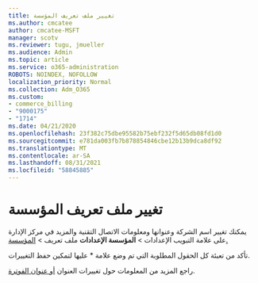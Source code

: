 ```yaml
---
title: تغيير ملف تعريف المؤسسة
ms.author: cmcatee
author: cmcatee-MSFT
manager: scotv
ms.reviewer: tugu, jmueller
ms.audience: Admin
ms.topic: article
ms.service: o365-administration
ROBOTS: NOINDEX, NOFOLLOW
localization_priority: Normal
ms.collection: Adm_O365
ms.custom:
- commerce_billing
- "9000175"
- "1714"
ms.date: 04/21/2020
ms.openlocfilehash: 23f382c75dbe95582b75ebf232f5d65db08fd1d0
ms.sourcegitcommit: e781da003fb7b878854846cbe12b13b9dca8df92
ms.translationtype: MT
ms.contentlocale: ar-SA
ms.lasthandoff: 08/31/2021
ms.locfileid: "58845885"
---
```

# <a name="change-organization-profile"></a>تغيير ملف تعريف المؤسسة

يمكنك تغيير اسم الشركة وعنوانها ومعلومات الاتصال التقنية والمزيد في مركز الإدارة على علامة التبويب الإعدادات  >  **المؤسسة الإعدادات** ملف تعريف  >  [المؤسسة.](https://admin.microsoft.com/AdminPortal/Home#/Settings/OrganizationProfile/:/Settings/L1/OrganizationInformation)

تأكد من تعبئة كل الحقول المطلوبة التي تم وضع علامة * عليها لتمكين حفظ التغييرات.

راجع المزيد من المعلومات حول تغييرات العنوان [أو عنوان الفوترة](https://docs.microsoft.com/microsoft-365/admin/manage/change-address-contact-and-more).
